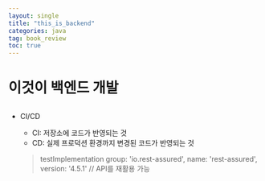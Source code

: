 ```yaml
---
layout: single
title: "this_is_backend"
categories: java
tag: book_review
toc: true
--- 
```


# 이것이 백엔드 개발


## 


## 

- CI/CD
  - CI: 저장소에 코드가 반영되는 것
  - CD: 실제 프로덕션 환경까지 변경된 코드가 반영되는 것


  > testImplementation group: 'io.rest-assured', name: 'rest-assured', version: '4.5.1' // API를 재활용 가능
